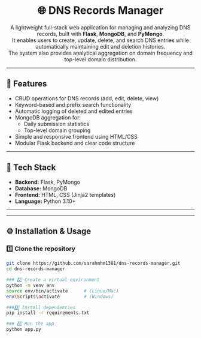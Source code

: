 <div align="center">

# 🌐 DNS Records Manager

A lightweight full-stack web application for managing and analyzing DNS records, built with **Flask**, **MongoDB**, and **PyMongo**.  
It enables users to create, update, delete, and search DNS entries while automatically maintaining edit and deletion histories.  
The system also provides analytical aggregation on domain frequency and top-level domain distribution.

</div>

---

## 🚀 Features
- CRUD operations for DNS records (add, edit, delete, view)
- Keyword-based and prefix search functionality
- Automatic logging of deleted and edited entries
- MongoDB aggregation for:
  - Daily submission statistics  
  - Top-level domain grouping
- Simple and responsive frontend using HTML/CSS
- Modular Flask backend and clear code structure

---

## 🧠 Tech Stack
- **Backend:** Flask, PyMongo  
- **Database:** MongoDB  
- **Frontend:** HTML, CSS (Jinja2 templates)  
- **Language:** Python 3.10+

---

---

## ⚙️ Installation & Usage

### 1️⃣ Clone the repository
```bash
git clone https://github.com/sarahmhm1381/dns-records-manager.git
cd dns-records-manager

### 2️⃣ Create a virtual environment
python -m venv env
source env/bin/activate      # (Linux/Mac)
env\Scripts\activate         # (Windows)

###3️⃣ Install dependencies
pip install -r requirements.txt

### 4️⃣ Run the app
python app.py


